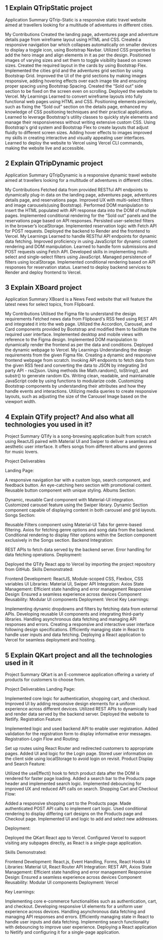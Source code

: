 ## 1 Explain QTripStatic project
Application Summary
QTrip-Static is a responsive static travel website aimed at travellers looking for a multitude of adventures in different cities.

My Contributions
Created the landing page, adventures page and adventure details page from wireframe layout using HTML and CSS.
Created a responsive navigation bar which collapses automatically on smaller devices to display a toggle icon, using Bootstrap Navbar.
Utilized CSS properties to add the hero image and align elements in it as per the design.
Positioned images of varying sizes and set them to toggle visibility based on screen sizes.
Created the required layout in the cards by using Bootstrap Flex.
Implemented the cities grid and the adventures grid section by using Bootstrap Grid. Improved the UI of the grid sections by making images responsive, adding hovering effects over each image tile and ensuring proper spacing using Bootstrap Spacing.
Created the “Sold out” side section to be fixed on the screen even on scrolling.
Deployed the website to Vercel.
My Learnings
Learned to convert wireframe layouts into fully functional web pages using HTML and CSS.
Positioning elements precisely, such as fixing the “Sold out” section on the details page, enhanced my knowledge of CSS positioning techniques and their practical applications.
Learned to leverage Bootstrap's utility classes to quickly style elements and manage their responsiveness without writing extensive custom CSS.
Using Bootstrap's grid system and Bootstrap Flex to create layouts that adjust fluidly to different screen sizes.
Adding hover effects to images improved my skills in creating interactive and visually appealing user interfaces.
Learned to deploy the website to Vercel using Vercel CLI commands, making the website live and accessible.

## 2 Explain QTripDynamic project
Application Summary
QTripDynamic is a responsive dynamic travel website aimed at travellers looking for a multitude of adventures in different cities.

My Contributions
Fetched data from provided RESTful API endpoints to dynamically plug-in data on the landing page, adventures page, adventures details page, and reservations page.
Improved UX with multi-select filters and image carousels(using Bootstrap).
Performed DOM manipulation to insert the HTML populated with API response data into the DOM of multiple pages.
Implemented conditional rendering for the “Sold out” panels and the reservations page based on API responses.
Persisted user-selected filters in the browser’s localStorage.
Implemented reservation logic with Fetch API for POST requests.
Deployed the backend to Render and the frontend to Vercel.
My Learnings
Learned to handle RESTful API endpoints for dynamic data fetching.
Improved proficiency in using JavaScript for dynamic content rendering and DOM manipulation.
Learned to handle form submissions and POST requests using Fetch API.
Developed skills in implementing multi-select and single-select filters using JavaScript.
Managed persistence of filters using localStorage.
Implemented conditional rendering based on API responses for reservation status.
Learned to deploy backend services to Render and deploy frontend to Vercel.

## 3 Explain XBoard project
Application Summary
XBoard is a News Feed website that will feature the latest news for select topics, from Flipboard.

My Contributions
Utilised the Figma file to understand the design requirements
Fetched news data from Flipboard's RSS feed using REST API and integrated it into the web page.
Utilized the Accordion, Carousel, and Card components provided by Bootstrap and modified them to facilitate the required user interface.
Implemented desktop and mobile views with reference to the Figma design.
Implemented DOM manipulation to dynamically render the frontend as per the data and conditions.
Deployed the dynamic webpage to Vercel.
My Learnings
Understanding the design requirements from the given Figma file.
Creating a dynamic and responsive frontend webpage from scratch.
Invoking API endpoints to fetch data from the given RSS feed and converting the data to JSON by integrating 3rd party API - rss2json.
Using methods like Math.random(), toString(), and substr() to generate random IDs.
Writing clean, readable, and maintainable JavaScript code by using functions to modularize code.
Customizing Bootstrap components by understanding their attributes and how they handle events and interactions.
Utilizing media queries to create responsive layouts, such as adjusting the size of the Carousel Image based on the viewport width.
 
 ## 4 Explain QTify project? And also what all technologies you used in it?
Project Summary
QTify is a song-browsing application built from scratch using ReactJS paired with Material UI and Swiper to deliver a seamless and aesthetic user interface. It offers songs from different albums and genres for music lovers.

Project Deliverables

Landing Page:

A responsive navigation bar with a custom logo, search component, and feedback button.
An eye-catching hero section with promotional content.
Reusable button component with unique styling.
Albums Section:

Dynamic, reusable Card component with Material-UI integration.
Customized carousel feature using the Swiper library.
Dynamic Section component capable of displaying content in both carousel and grid layouts.
Songs Section:

Reusable Filters component using Material-UI Tabs for genre-based filtering.
Axios for fetching genre options and song data from the backend.
Conditional rendering to display filter options within the Section component exclusively in the Songs section.
Backend Integration:

REST APIs to fetch data served by the backend server.
Error handling for data fetching operations.
Deployment:

Deployed the QTify React app to Vercel by importing the project repository from GitHub.
Skills Demonstrated:

Frontend Development: ReactJS, Module-scoped CSS, Flexbox, CSS variables
UI Libraries: Material UI, Swiper
API Integration: Axios
State Management: Efficient state handling and error management
Responsive Design: Ensured a seamless experience across devices
Component Reusability: Modular UI components
Deployment: Vercel
Key Learnings:

Implementing dynamic dropdowns and filters by fetching data from external APIs.
Developing reusable UI components and integrating third-party libraries.
Handling asynchronous data fetching and managing API responses and errors.
Creating a responsive and interactive user interface following design specifications.
Efficiently managing state in React to handle user inputs and data fetching.
Deploying a React application to Vercel for seamless deployment and hosting.

 ## 5 Explain QKart project and all the technologies used in it
Project Summary
QKart is an E-commerce application offering a variety of products for customers to choose from.

Project Deliverables
Landing Page:

Implemented core logic for authentication, shopping cart, and checkout.
Improved UI by adding responsive design elements for a uniform experience across different devices.
Utilized REST APIs to dynamically load and render data served by the backend server.
Deployed the website to Netlify.
Registration Feature:

Implemented logic and used backend API to enable user registration.
Added validation for the registration form to display informative error messages.
Registration-Login Flow and Routing:

Set up routes using React Router and redirected customers to appropriate pages.
Added UI and logic for the Login page.
Stored user information on the client side using localStorage to avoid login on revisit.
Product Display and Search Feature:

Utilized the useEffect() hook to fetch product data after the DOM is rendered for faster page loading.
Added a search bar to the Products page header and implemented search logic.
Implemented debouncing for improved UX and reduced API calls on search.
Shopping Cart and Checkout Flow:

Added a responsive shopping cart to the Products page.
Made authenticated POST API calls to implement cart logic.
Used conditional rendering to display differing cart designs on the Products page and Checkout page.
Implemented UI and logic to add and select new addresses.

Deployment:

Deployed the QKart React app to Vercel.
Configured Vercel to support visiting any subpages directly, as React is a single-page application.

Skills Demonstrated:

Frontend Development: React.js, Event Handling, Forms, React Hooks
UI Libraries: Material UI, React Router
API Integration: REST API, Axios
State Management: Efficient state handling and error management
Responsive Design: Ensured a seamless experience across devices
Component Reusability: Modular UI components
Deployment: Vercel

Key Learnings:

Implementing core e-commerce functionalities such as authentication, cart, and checkout.
Developing responsive UI elements for a uniform user experience across devices.
Handling asynchronous data fetching and managing API responses and errors.
Efficiently managing state in React to handle user inputs and data fetching.
Implementing search functionality with debouncing to improve user experience.
Deploying a React application to Netlify and configuring it for a single-page application.